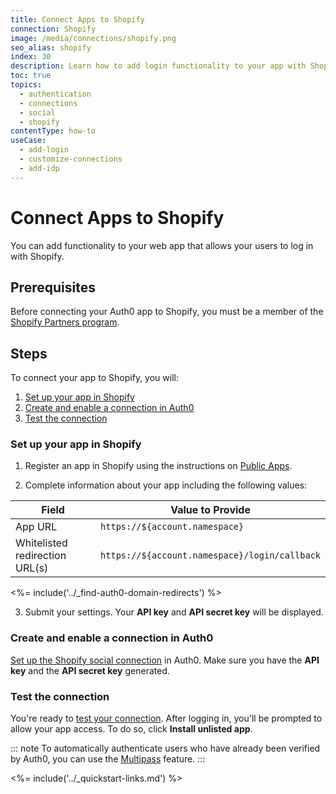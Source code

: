 ```yaml
---
title: Connect Apps to Shopify
connection: Shopify
image: /media/connections/shopify.png
seo_alias: shopify
index: 30
description: Learn how to add login functionality to your app with Shopify. You will need to generate keys, copy these into your Auth0 settings, and enable the connection.
toc: true
topics:
  - authentication
  - connections
  - social
  - shopify
contentType: how-to
useCase:
  - add-login
  - customize-connections
  - add-idp
---
```

# Connect Apps to Shopify

You can add functionality to your web app that allows your users to log in with Shopify. 

## Prerequisites

Before connecting your Auth0 app to Shopify, you must be a member of the [Shopify Partners program](https://www.shopify.com/partners).

## Steps

To connect your app to Shopify, you will:

1. [Set up your app in Shopify](#set-up-your-app-in-shopify)
2. [Create and enable a connection in Auth0](#create-and-enable-a-connection-in-auth0)
3. [Test the connection](#test-the-connection)

### Set up your app in Shopify

1. Register an app in Shopify using the instructions on [Public Apps](https://help.shopify.com/en/api/getting-started/authentication/public-authentication#generate-credentials-from-your-partner-dashboard). 

2. Complete information about your app including the following values:

| Field | Value to Provide |
| - | - |
| App URL | `https://${account.namespace}` |
| Whitelisted redirection URL(s) | `https://${account.namespace}/login/callback` |

<%= include('../_find-auth0-domain-redirects') %>

3. Submit your settings. Your **API key** and **API secret key** will be displayed.

### Create and enable a connection in Auth0

[Set up the Shopify social connection](/dashboard/guides/connections/set-up-connections-social) in Auth0. Make sure you have the **API key** and the **API secret key** generated.

### Test the connection

You're ready to [test your connection](/dashboard/guides/connections/test-connections-social). After logging in, you'll be prompted to allow your app access. To do so, click **Install unlisted app**.

::: note
To automatically authenticate users who have already been verified by Auth0, you can use the [Multipass](https://help.shopify.com/api/reference/multipass) feature.
:::

<%= include('../_quickstart-links.md') %>